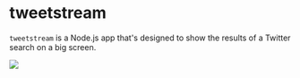 # tweetstream

`tweetstream` is a Node.js app that's designed to show the results of a Twitter search on a big screen.

![](https://raw.githubusercontent.com/samstarling/tweetstream/master/docs/screenshot.png)
